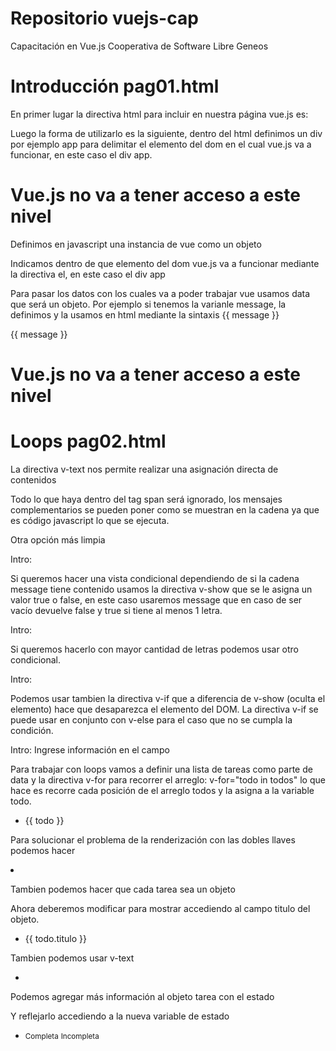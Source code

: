 # Repositorio vuejs-cap
Capacitación en Vue.js
Cooperativa de Software Libre Geneos

# Introducción pag01.html

En primer lugar la directiva html para incluir en nuestra página vue.js es:

<script src="https://unpkg.com/vue/dist/vue.js"></script>

Luego la forma de utilizarlo es la siguiente, dentro del html definimos un div por ejemplo app para delimitar el elemento del dom en el cual vue.js va a funcionar, en este caso el div app.

<div id="app">
</div>
<h1>Vue.js no va a tener acceso a este nivel</h1>


Definimos en javascript una instancia de vue como un objeto

Indicamos dentro de que elemento del dom vue.js va a funcionar mediante la directiva el, en este caso el div app

<script>
var app = new Vue({

  	el: '#app'
})
</script>

Para pasar los datos con los cuales va a poder trabajar vue usamos data que será un objeto. Por ejemplo si tenemos la varianle message, la definimos y la usamos en html mediante la sintaxis {{ message }}

<script>
var app = new Vue({

  	el: '#app',
  	data: {
    	message: 'Hello Vue!'
  	}
})
</script>

<div id="app">
	{{ message }}
</div>

<h1>Vue.js no va a tener acceso a este nivel</h1>

# Loops pag02.html

La directiva v-text nos permite realizar una asignación directa de contenidos

<span v-text="'Intro: ' + message"></span>

Todo lo que haya dentro del tag span será ignorado, los mensajes complementarios se pueden poner como se muestran en la cadena ya que es código javascript lo que se ejecuta.

Otra opción más limpia

<span>Intro: <span v-text="message"></span></span>

Si queremos hacer una vista condicional dependiendo de si la cadena message tiene contenido usamos la directiva v-show que se le asigna un valor true o false, en este caso usaremos message que en caso de ser vacío devuelve false y true si tiene al menos 1 letra.

<span v-show="message">Intro: <span v-text="message"></span></span>

Si queremos hacerlo con mayor cantidad de letras podemos usar otro condicional.

<span v-show="message.length > 2">Intro: <span v-text="message"></span></span>

Podemos usar tambien la directiva v-if que a diferencia de v-show (oculta el elemento) hace que desaparezca el elemento del DOM. La directiva v-if se puede usar en conjunto con v-else para el caso que no se cumpla la condición.

<span v-if="message">Intro: <span v-text="'Con v-if' + message"></span></span>
<span v-else>Ingrese información en el campo</span>

Para trabajar con loops vamos a definir una lista de tareas como parte de data y la directiva v-for para recorrer el arreglo: v-for="todo in todos" lo que hace es recorre cada posición de el arreglo todos y la asigna a la variable todo.

<div id="app">

  <ul class="list-group">
    <li class="list-group-item" v-for="todo in todos">{{ todo }}</li>
  </ul>

</div>


<script type="text/javascript">

var app = new Vue({
  el: '#app',
  data: {
    message: 'Hola !!',
    todos : ['Tarea 1', 'Tarea 2']
  }
});

</script>

Para solucionar el problema de la renderización con las dobles llaves podemos hacer

<li class="list-group-item" v-for="todo in todos" v-text='todo'></li>

Tambien podemos hacer que cada tarea sea un objeto

<script type="text/javascript">

var app = new Vue({
  el: '#app',
  data: {
    message: 'Hola !!',
    todos : [
    {'titulo' : 'Tarea1'},
    {'titulo' : 'Tarea2'},
    {'titulo' : 'Tarea3'}
    ]
  }
});

</script>

Ahora deberemos modificar para mostrar accediendo al campo titulo del objeto.

<div id="app">

  <ul class="list-group">
    <li class="list-group-item" v-for="todo in todos">{{ todo.titulo }}</li>
  </ul>

</div>

Tambien podemos usar v-text

<div id="app">

  <ul class="list-group">
    <li class="list-group-item" v-for="todo in todos"><span v-text='todo.titulo'></span></li>
  </ul>

</div>

Podemos agregar más información al objeto tarea con el estado

<script type="text/javascript">

var app = new Vue({
  el: '#app',
  data: {
    message: 'Hola !!',
    
    todos : [
    {titulo : 'Tarea1', completed : true},
    {titulo : 'Tarea2', completed : false},
    {titulo : 'Tarea3', completed : true}
    ]

  }
});

</script>

Y reflejarlo accediendo a la nueva variable de estado

<ul class="list-group">
<li class="list-group-item" v-for="todo in todos">
  <span v-text='todo.titulo'></span>
  <small v-if='todo.completed'>Completa</small>
  <small v-else>Incompleta</small>
</li>
</ul>

